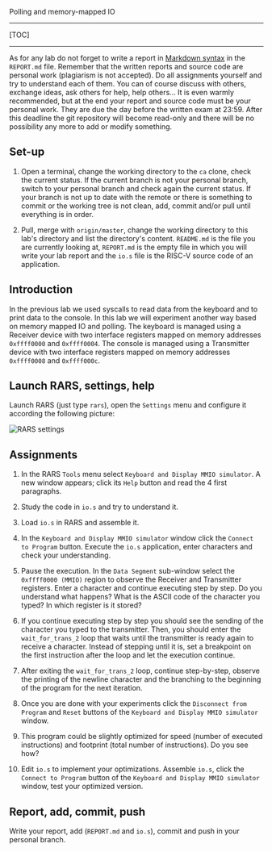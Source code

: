 <!-- MASTER-ONLY: DO NOT MODIFY THIS FILE

Copyright © Telecom Paris
Copyright © Renaud Pacalet (renaud.pacalet@telecom-paris.fr)

This file must be used under the terms of the CeCILL. This source
file is licensed as described in the file COPYING, which you should
have received as part of this distribution. The terms are also
available at:
http://www.cecill.info/licences/Licence_CeCILL_V1.1-US.txt
-->

Polling and memory-mapped IO

---

[TOC]

---

As for any lab do not forget to write a report in [Markdown syntax] in the `REPORT.md` file.
Remember that the written reports and source code are personal work (plagiarism is not accepted).
Do all assignments yourself and try to understand each of them.
You can of course discuss with others, exchange ideas, ask others for help, help others…
It is even warmly recommended, but at the end your report and source code must be your personal work.
They are due the day before the written exam at 23:59.
After this deadline the git repository will become read-only and there will be no possibility any more to add or modify something.

## Set-up

1. Open a terminal, change the working directory to the `ca` clone, check the current status.
   If the current branch is not your personal branch, switch to your personal branch and check again the current status.
   If your branch is not up to date with the remote or there is something to commit or the working tree is not clean, add, commit and/or pull until everything is in order.

1. Pull, merge with `origin/master`, change the working directory to this lab's directory and list the directory's content.
   `README.md` is the file you are currently looking at, `REPORT.md` is the empty file in which you will write your lab report and the `io.s` file is the RISC-V source code of an application.

## Introduction

In the previous lab we used syscalls to read data from the keyboard and to print data to the console.
In this lab we will experiment another way based on memory mapped IO and polling.
The keyboard is managed using a Receiver device with two interface registers mapped on memory addresses `0xffff0000` and `0xffff0004`.
The console is managed using a Transmitter device with two interface registers mapped on memory addresses `0xffff0008` and `0xffff000c`.

## Launch RARS, settings, help

Launch RARS (just type `rars`), open the `Settings` menu and configure it according the following picture:

![RARS settings](../../doc/rars-settings.png)

## Assignments

1. In the RARS `Tools` menu select `Keyboard and Display MMIO simulator`.
   A new window appears; click its `Help` button and read the 4 first paragraphs.

1. Study the code in `io.s` and try to understand it.

1. Load `io.s` in RARS and assemble it.

1. In the `Keyboard and Display MMIO simulator` window click the `Connect to Program` button.
   Execute the `io.s` application, enter characters and check your understanding.

1. Pause the execution.
   In the `Data Segment` sub-window select the `0xffff0000 (MMIO)` region to observe the Receiver and Transmitter registers.
   Enter a character and continue executing step by step.
   Do you understand what happens?
   What is the ASCII code of the character you typed?
   In which register is it stored?

1. If you continue executing step by step you should see the sending of the character you typed to the transmitter.
   Then, you should enter the `wait_for_trans_2` loop that waits until the transmitter is ready again to receive a character.
   Instead of stepping until it is, set a breakpoint on the first instruction after the loop and let the execution continue.

1. After exiting the `wait_for_trans_2` loop, continue step-by-step, observe the printing of the newline character and the branching to the beginning of the program for the next iteration.

1. Once you are done with your experiments click the `Disconnect from Program` and `Reset` buttons of the `Keyboard and Display MMIO simulator` window.

1. This program could be slightly optimized for speed (number of executed instructions) and footprint (total number of instructions).
   Do you see how?

1. Edit `io.s` to implement your optimizations.
   Assemble `io.s`, click the `Connect to Program` button of the `Keyboard and Display MMIO simulator` window, test your optimized version. 

## Report, add, commit, push

Write your report, add (`REPORT.md` and `io.s`), commit and push in your personal branch.

[Markdown syntax]: https://www.markdowntutorial.com/

<!-- vim: set tabstop=4 softtabstop=4 shiftwidth=4 noexpandtab textwidth=0: -->
